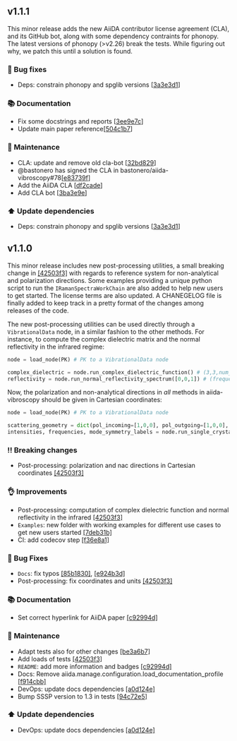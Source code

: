 ## v1.1.1

This minor release adds the new AiiDA contributor license agreement (CLA), and its GitHub bot,
along with some dependency contraints for phonopy. The latest versions of phonopy (>v2.26)
break the tests. While figuring out why, we patch this until a solution is found.

### 🐛 Bug fixes

* Deps: constrain phonopy and spglib versions [[3a3e3d1](https://github.com/aiidateam/aiida-quantumespresso/commit/3a3e3d117e34c6a66fcdc74e1e21c6263c203565)]

### 📚 Documentation

* Fix some docstrings and reports [[3ee9e7c](https://github.com/aiidateam/aiida-quantumespresso/commit/3ee9e7cbd2f5e6b8f15229dafbed58ae7ef4fa0d)]
* Update main paper reference[[504c1b7](https://github.com/aiidateam/aiida-quantumespresso/commit/504c1b7b65a8852395d0ff3ec7271cb8c05c6931)]

### 🔧 Maintenance

* CLA: update and remove old cla-bot [[32bd829](https://github.com/aiidateam/aiida-quantumespresso/commit/32bd829987751deba056b7bfa739f6c82cf89d3e)]
* @bastonero has signed the CLA in bastonero/aiida-vibroscopy#78[[e83739f](https://github.com/aiidateam/aiida-quantumespresso/commit/e83739f6aaecfcb304f8cac3da6d54b93f0fafb7)]
* Add the AiiDA CLA [[df2cade](https://github.com/aiidateam/aiida-quantumespresso/commit/df2cade1bf200b8a2dd7004a48e40b118257f134)]
* Add CLA bot [[3ba3e9e](https://github.com/aiidateam/aiida-quantumespresso/commit/3ba3e9e9f094106254b1a8ee4c97b85e66b41f85)]

### ⬆️ Update dependencies

* Deps: constrain phonopy and spglib versions [[3a3e3d1](https://github.com/aiidateam/aiida-quantumespresso/commit/3a3e3d117e34c6a66fcdc74e1e21c6263c203565)]




## v1.1.0

This minor release includes new post-processing utilities, a small breaking change in [[42503f3]](https://github.com/bastonero/aiida-vibroscopy/commit/42503f312d9a812cfc46d4c4a03a78641201e1d3) with regards to reference system for non-analytical and polarization directions. Some examples providing
a unique python script to run the `IRamanSpectraWorkChain` are also added to help new users to get started. The license terms are also updated.
A CHANEGELOG file is finally added to keep track in a pretty format of the changes among releases of the code.

The new post-processing utilities can be used directly through a `VibrationalData` node, in a similar fashion to the other methods.
For instance, to compute the complex dielectric matrix and the normal reflectivity in the infrared regime:

```python
node = load_node(PK) # PK to a VibrationalData node

complex_dielectric = node.run_complex_dielectric_function() # (3,3,num_steps) shape complex array; num_steps are the number of frequency points where the function is evaluated
reflectivity = node.run_normal_reflectivity_spectrum([0,0,1]) # (frequency points, reflectance value), [0,0,1] is the orthogonal direction index probed via q.eps.q
```

Now, the polarization and non-analytical directions in _all_ methods in aiida-vibroscopy should be given in Cartesian coordinates:

```python
node = load_node(PK) # PK to a VibrationalData node

scattering_geometry = dict(pol_incoming=[1,0,0], pol_outgoing=[1,0,0], nac_direction=[0,0,1]) # corresponding to ZXXZ scattering setup
intensities, frequencies, mode_symmetry_labels = node.run_single_crystal_raman_intensities(**scattering_geometry)
```

### ‼️ Breaking changes

* Post-processing: polarization and nac directions in Cartesian coordinates [[42503f3]](https://github.com/bastonero/aiida-vibroscopy/commit/42503f312d9a812cfc46d4c4a03a78641201e1d3)

### 👌 Improvements

* Post-processing: computation of complex dielectric function and normal reflectivity in the infrared [[42503f3]](https://github.com/bastonero/aiida-vibroscopy/commit/42503f312d9a812cfc46d4c4a03a78641201e1d3)
* `Examples`: new folder with working examples for different use cases to get new users started [[7deb31b]](https://github.com/bastonero/aiida-vibroscopy/commit/7deb31b5f547ca16e4522be960b4aa5bbe13fccf)
* CI: add codecov step [[f36e8a1]](https://github.com/bastonero/aiida-vibroscopy/commit/f36e8a10566af68843546bae428560dff393aaf1)

### 🐛 Bug Fixes

* `Docs`: fix typos [[85b1830]](https://github.com/bastonero/aiida-vibroscopy/commit/85b18305be6e7e76efce35d9e4ae4c5a3547f9bc), [[e924b3d]](https://github.com/bastonero/aiida-vibroscopy/commit/e924b3dd436a67192f6c0780ff3a318581ab1fc5)
* Post-processing: fix coordinates and units [[42503f3]](https://github.com/bastonero/aiida-vibroscopy/commit/42503f312d9a812cfc46d4c4a03a78641201e1d3)

### 📚 Documentation

* Set correct hyperlink for AiiDA paper [[c92994d]](https://github.com/bastonero/aiida-vibroscopy/commit/c92994de36c336a265ac262eea2dc8d77fb11f08)

### 🔧 Maintenance

* Adapt tests also for other changes [[be3a6b7]](https://github.com/bastonero/aiida-vibroscopy/commit/be3a6b7d67926816957634fd7b520cd021532f0f)
* Add loads of tests [[42503f3]](https://github.com/bastonero/aiida-vibroscopy/commit/42503f312d9a812cfc46d4c4a03a78641201e1d3)
* `README`: add more information and badges [[c92994d]](https://github.com/bastonero/aiida-vibroscopy/commit/c92994de36c336a265ac262eea2dc8d77fb11f08)
* Docs: Remove aiida.manage.configuration.load_documentation_profile [[f914cbb]](https://github.com/bastonero/aiida-vibroscopy/commit/f914cbb5460d4f988dd117628890a8f53f1c976a)
* DevOps: update docs dependencies [[a0d124e]](https://github.com/bastonero/aiida-vibroscopy/commit/a0d124ee24cb287f9d90583b389f38d6b6265b9e)
* Bump SSSP version to 1.3 in tests [[94c72e5]](https://github.com/bastonero/aiida-vibroscopy/commit/94c72e5183584af08d9874fe2b6fc2ad41fce1b5)

### ⬆️ Update dependencies

* DevOps: update docs dependencies [[a0d124e]](https://github.com/bastonero/aiida-vibroscopy/commit/a0d124ee24cb287f9d90583b389f38d6b6265b9e)
